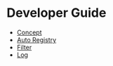 # Developer Guide

* [Concept](concept.md)
* [Auto Registry](auto-registy.md)
* [Filter](filter.md)
* [Log](log.md)
